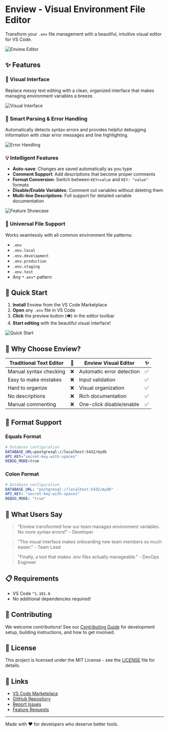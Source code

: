 # Enview - Visual Environment File Editor

Transform your `.env` file management with a beautiful, intuitive visual editor for VS Code.

![Enview Editor](https://via.placeholder.com/800x450/0078d4/ffffff?text=Enview+Visual+Editor)

## ✨ Features

### 🎨 Visual Interface

Replace messy text editing with a clean, organized interface that makes managing environment variables a breeze.

![Visual Interface](https://via.placeholder.com/600x350/20232a/61dafb?text=Clean+Visual+Interface)

### 🚀 Smart Parsing & Error Handling

Automatically detects syntax errors and provides helpful debugging information with clear error messages and line highlighting.

![Error Handling](https://via.placeholder.com/600x300/ff6b6b/ffffff?text=Smart+Error+Detection)

### 💡 Intelligent Features

- **Auto-save**: Changes are saved automatically as you type
- **Comment Support**: Add descriptions that become proper comments
- **Format Conversion**: Switch between `KEY=value` and `KEY: "value"` formats
- **Disable/Enable Variables**: Comment out variables without deleting them
- **Multi-line Descriptions**: Full support for detailed variable documentation

![Feature Showcase](https://via.placeholder.com/600x400/4ecdc4/ffffff?text=Advanced+Features)

### 📁 Universal File Support

Works seamlessly with all common environment file patterns:

- `.env`
- `.env.local`
- `.env.development`
- `.env.production`
- `.env.staging`
- `.env.test`
- Any `*.env*` pattern

## 🚀 Quick Start

1. **Install** Enview from the VS Code Marketplace
2. **Open** any `.env` file in VS Code
3. **Click** the preview button (👁️) in the editor toolbar
4. **Start editing** with the beautiful visual interface!

![Quick Start](https://via.placeholder.com/700x400/6c5ce7/ffffff?text=One+Click+Setup)

## 🎯 Why Choose Enview?

| Traditional Text Editor | 📝  | Enview Visual Editor      | ✨  |
| ----------------------- | --- | ------------------------- | --- |
| Manual syntax checking  | ❌  | Automatic error detection | ✅  |
| Easy to make mistakes   | ❌  | Input validation          | ✅  |
| Hard to organize        | ❌  | Visual organization       | ✅  |
| No descriptions         | ❌  | Rich documentation        | ✅  |
| Manual commenting       | ❌  | One-click disable/enable  | ✅  |

## 🔧 Format Support

### Equals Format

```bash
# Database configuration
DATABASE_URL=postgresql://localhost:5432/mydb
API_KEY="secret-key-with-spaces"
DEBUG_MODE=true
```

### Colon Format

```yaml
# Database configuration
DATABASE_URL: "postgresql://localhost:5432/mydb"
API_KEY: "secret-key-with-spaces"
DEBUG_MODE: "true"
```

## 🌟 What Users Say

> "Enview transformed how our team manages environment variables. No more syntax errors!" - Developer

> "The visual interface makes onboarding new team members so much easier." - Team Lead

> "Finally, a tool that makes .env files actually manageable." - DevOps Engineer

## 📋 Requirements

- VS Code `^1.101.0`
- No additional dependencies required!

## 🤝 Contributing

We welcome contributions! See our [Contributing Guide](CONTRIBUTING.md) for development setup, building instructions, and how to get involved.

## 📄 License

This project is licensed under the MIT License - see the [LICENSE](LICENSE) file for details.

## 🔗 Links

- [VS Code Marketplace](https://marketplace.visualstudio.com/items?itemName=cainenielsen.enview)
- [GitHub Repository](https://github.com/cainenielsen/enview)
- [Report Issues](https://github.com/cainenielsen/enview/issues)
- [Feature Requests](https://github.com/cainenielsen/enview/issues/new?template=feature_request.md)

---

Made with ❤️ for developers who deserve better tools.
